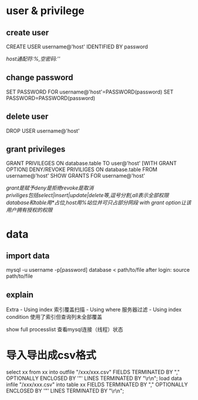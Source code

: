# user & privilege

## create user

CREATE USER username@'host' IDENTIFIED BY password

_host通配符:%,空密码:''_

## change password
SET PASSWORD FOR username@'host'=PASSWORD(password)
SET PASSWORD=PASSWORD(password)

## delete user
DROP USER username@'host'

## grant privileges

GRANT PRIVILEGES ON database.table TO user@'host' [WITH GRANT OPTION]
DENY/REVOKE PRIVILIGES ON database.table FROM username@'host'
SHOW GRANTS FOR username@'host'

_grant是赋予deny是拒绝revoke是取消_  
_priviliges包括select|insert|update|delete等,逗号分割,all表示全部权限_  
_database和table用*占位,host用%站位并可只占部分网段_
_with grant option让该用户拥有授权的权限_

# data

## import data
mysql -u username -p[password] database < path/to/file
after login: source path/to/file

## explain
Extra
    - Using index 索引覆盖扫描
    - Using where 服务器过滤
    - Using index condition 使用了索引但查询列未全部覆盖

show full processlist 查看mysql连接（线程）状态

# 导入导出成csv格式
select xx from xx into outfile "/xxx/xxx.csv" FIELDS TERMINATED BY "," OPTIONALLY ENCLOSED BY '"' LINES TERMINATED BY "\r\n";
load data infile "/xxx/xxx.csv" into table xx FIELDS TERMINATED BY "," OPTIONALLY ENCLOSED BY '"' LINES TERMINATED BY "\r\n";
